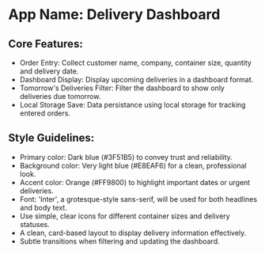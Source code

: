# **App Name**: Delivery Dashboard

## Core Features:

- Order Entry: Collect customer name, company, container size, quantity and delivery date.
- Dashboard Display: Display upcoming deliveries in a dashboard format.
- Tomorrow's Deliveries Filter: Filter the dashboard to show only deliveries due tomorrow.
- Local Storage Save: Data persistance using local storage for tracking entered orders.

## Style Guidelines:

- Primary color: Dark blue (#3F51B5) to convey trust and reliability.
- Background color: Very light blue (#E8EAF6) for a clean, professional look.
- Accent color: Orange (#FF9800) to highlight important dates or urgent deliveries.
- Font: 'Inter', a grotesque-style sans-serif, will be used for both headlines and body text.
- Use simple, clear icons for different container sizes and delivery statuses.
- A clean, card-based layout to display delivery information effectively.
- Subtle transitions when filtering and updating the dashboard.